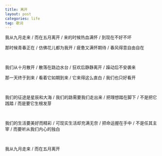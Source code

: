 ```yaml
---
title: 离开
layout: post
categories: life
tag: 歌词
---
```


我从九月走来 / 而在五月离开 / 来的时候热血满怀 / 到现在不好不坏


那时候青春正在 / 仿佛花儿都为我开 / 疲惫又满怀期待 / 春风得意自由自在

<br>

我们从十月散开 / 散落在路边水台 / 狂欢后静静离开 / 躁动后不安袭来


那一天终于到来 / 看着它如期到来 / 它来得这么直白 / 我们也只好看开

<br>

我们的征途是星辰和大海 / 我们的路需要我们走出来 / 把理想踏在脚下 / 不是把它践踏 / 而是要它生根发芽

<br>

我们的生活要美好而精彩 / 可现实生活却充满无奈 / 把命运握在手中 / 不是任其主宰 / 而要听从我们内心的独白

<br>

我从九月走来 / 而在五月离开


